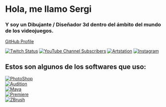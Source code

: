 # Hola, me llamo Sergi
### Y soy un Dibujante / Diseñador 3d dentro del ámbito del mundo de los videojuegos.

[GitHub Profile](https://github.com/SergiFloresVaro2B)

[![Twitch Status](https://img.shields.io/twitch/status/FlambeScroll640?style=social)](https://twitch.com/flambescroll640)
[![YouTube Channel Subscribers](https://img.shields.io/youtube/channel/subscribers/UCjZUFsuu4eKYdfH1grhcc7A?style=social)](https://www.youtube.com/channel/UCjZUFsuu4eKYdfH1grhcc7A)
[![Artstation](https://img.shields.io/badge/ArtStation-000000?logo=Artstation)](https://www.artstation.com/sr_g)
[![Instagram](https://img.shields.io/badge/Instagram-FFFFFF?logo=Instagram)](https://www.instagram.com/sr.g640)

## Estos son algunos de los softwares que uso:

[![PhotoShop](https://img.shields.io/badge/Adobe_Photoshop-31A8FF?style=for-the-badge&logo=adobephotoshop&logoColor=white&labelColor=101010)]()
<br>
[![Audition](https://img.shields.io/badge/Adobe_Audition-7F7AC9?style=for-the-badge&logo=adobeaudition&logoColor=white&labelColor=262076)]()
<br>
[![Maya](https://img.shields.io/badge/Maya-0696D7?style=for-the-badge&logo=Autodesk&logoColor=black&labelColor=FFFFFF)]()
<br>
[![Premiere](https://img.shields.io/badge/Adobe_Premiere-7F7AC9?style=for-the-badge&logo=adobepremierepro&logoColor=white&labelColor=262076)]()
<br>
[![ZBrush](https://img.shields.io/badge/Zbrush-DA5900?style=for-the-badge&logo=Autodesk&logoColor=black&labelColor=FFFFFF)]()
<br>
